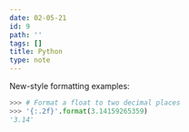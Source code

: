 ```yaml
---
date: 02-05-21
id: 9
path: ''
tags: []
title: Python
type: note
---
```


New-style formatting examples:

```python
>>> # Format a float to two decimal places
>>> '{:.2f}'.format(3.14159265359)
'3.14'
```
